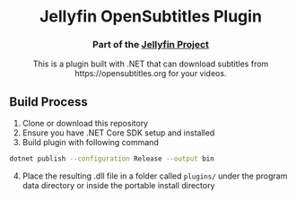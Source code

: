<h1 align="center">Jellyfin OpenSubtitles Plugin</h1>
<h3 align="center">Part of the <a href="https://jellyfin.org">Jellyfin Project</a></h3>

<p align="center">
This is a plugin built with .NET that can download subtitles from https://opensubtitles.org for your videos.
</p>

## Build Process
1. Clone or download this repository
2. Ensure you have .NET Core SDK setup and installed
3. Build plugin with following command
```sh
dotnet publish --configuration Release --output bin
```
4. Place the resulting .dll file in a folder called `plugins/` under the program data directory or inside the portable install directory
